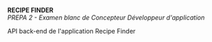 **RECIPE FINDER**
<br>
*PREPA 2 - Examen blanc de Concepteur Développeur d'application*

API back-end de l'application Recipe Finder
